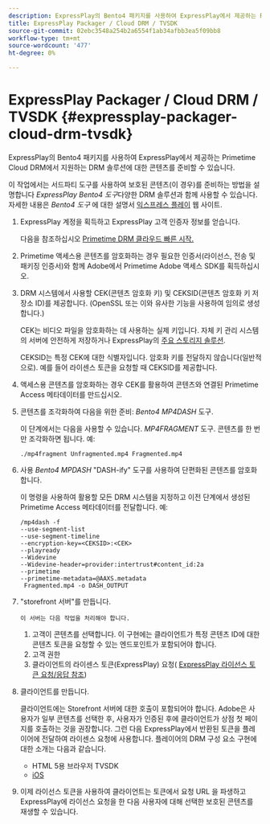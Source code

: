 ```yaml
---
description: ExpressPlay의 Bento4 패키지를 사용하여 ExpressPlay에서 제공하는 Primetime Cloud DRM에서 지원하는 DRM 솔루션에 대한 콘텐츠를 준비할 수 있습니다.
title: ExpressPlay Packager / Cloud DRM / TVSDK
source-git-commit: 02ebc3548a254b2a6554f1ab34afbb3ea5f09bb8
workflow-type: tm+mt
source-wordcount: '477'
ht-degree: 0%

---
```


# ExpressPlay Packager / Cloud DRM / TVSDK {#expressplay-packager-cloud-drm-tvsdk}

ExpressPlay의 Bento4 패키지를 사용하여 ExpressPlay에서 제공하는 Primetime Cloud DRM에서 지원하는 DRM 솔루션에 대한 콘텐츠를 준비할 수 있습니다.

이 작업에서는 서드파티 도구를 사용하여 보호된 콘텐츠(이 경우)를 준비하는 방법을 설명합니다 *ExpressPlay Bento4 도구*&#x200B;다양한 DRM 솔루션과 함께 사용할 수 있습니다. 자세한 내용은 *Bento4 도구* 에 대한 설명서 [익스프레스 플레이](https://www.expressplay.com/developer/) 웹 사이트.
1. ExpressPlay 계정을 획득하고 ExpressPlay 고객 인증자 정보를 얻습니다.

   다음을 참조하십시오 [Primetime DRM 클라우드 빠른 시작.](../../quick-start/quick-overview.md)
1. Primetime 액세스용 콘텐츠를 암호화하는 경우 필요한 인증서(라이선스, 전송 및 패키징 인증서)와 함께 Adobe에서 Primetime Adobe 액세스 SDK를 획득하십시오.
1. DRM 시스템에서 사용할 CEK(콘텐츠 암호화 키) 및 CEKSID(콘텐츠 암호화 키 저장소 ID)를 제공합니다. (OpenSSL 또는 이와 유사한 기능을 사용하여 임의로 생성합니다.)

   CEK는 비디오 파일을 암호화하는 데 사용하는 실제 키입니다. 자체 키 관리 시스템의 서버에 안전하게 저장하거나 ExpressPlay의 [주요 스토리지 솔루션](https://www.expressplay.com/developer/key-storage/).

   CEKSID는 특정 CEK에 대한 식별자입니다. 암호화 키를 전달하지 않습니다(일반적으로). 예를 들어 라이센스 토큰을 요청할 때 CEKSID를 제공합니다.

1. 액세스용 콘텐츠를 암호화하는 경우 CEK를 활용하여 콘텐츠와 연결된 Primetime Access 메타데이터를 만드십시오.

1. 콘텐츠를 조각화하여 다음을 위한 준비: *Bento4 MP4DASH* 도구.

   이 단계에서는 다음을 사용할 수 있습니다. *MP4FRAGMENT* 도구. 콘텐츠를 한 번만 조각화하면 됩니다. 예:

   ```
   ./mp4fragment Unfragmented.mp4 Fragmented.mp4
   ```

1. 사용 *Bento4 MPDASH* &quot;DASH-ify&quot; 도구를 사용하여 단편화된 콘텐츠를 암호화합니다.

   이 명령을 사용하여 활용할 모든 DRM 시스템을 지정하고 이전 단계에서 생성된 Primetime Access 메타데이터를 전달합니다. 예:

   ```
   /mp4dash -f  
   --use-segment-list  
   --use-segment-timeline  
   --encryption-key=<CEKSID>:<CEK>  
   --playready  
   --Widevine  
   --Widevine-header=provider:intertrust#content_id:2a  
   --primetime  
   --primetime-metadata=@AAXS.metadata 
    Fragmented.mp4 -o DASH_OUTPUT
   ```

1. &quot;storefront 서버&quot;를 만듭니다.

       이 서버는 다음 작업을 처리해야 합니다.
   
   1. 고객이 콘텐츠를 선택합니다. 이 구현에는 클라이언트가 특정 콘텐츠 ID에 대한 콘텐츠 토큰을 요청할 수 있는 엔드포인트가 포함되어야 합니다.
   1. 고객 권한
   1. 클라이언트의 라이센스 토큰(ExpressPlay) 요청( [ExpressPlay 라이선스 토큰 요청/응답 참조](../../license-token-req-resp-ref/license-req-resp-overview.md))

1. 클라이언트를 만듭니다.

   클라이언트에는 Storefront 서버에 대한 호출이 포함되어야 합니다. Adobe은 사용자가 일부 콘텐츠를 선택한 후, 사용자가 인증된 후에 클라이언트가 상점 첫 페이지를 호출하는 것을 권장합니다. 그런 다음 ExpressPlay에서 반환된 토큰을 플레이어에 전달하여 라이센스 요청에 사용합니다. 플레이어의 DRM 구성 요소 구현에 대한 소개는 다음과 같습니다.

   * HTML 5용 브라우저 TVSDK
   * [iOS](../../../../programming/tvsdk-3x-ios-prog/ios-3x-drm-content-security/ios-3x-apple-fairplay-tvsdk.md)

1. 이제 라이선스 토큰을 사용하여 클라이언트는 토큰에서 요청 URL 을 파생하고 ExpressPlay에 라이선스 요청을 한 다음 사용자에 대해 선택한 보호된 콘텐츠를 재생할 수 있습니다.
